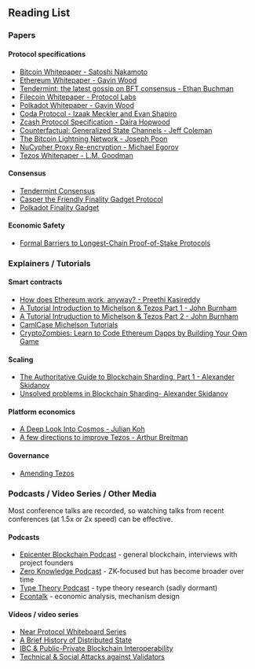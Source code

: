 ## Reading List

### Papers

#### Protocol specifications

- [Bitcoin Whitepaper - Satoshi Nakamoto](https://bitcoin.org/bitcoin.pdf)
- [Ethereum Whitepaper - Gavin Wood](https://gavwood.com/paper.pdf)
- [Tendermint: the latest gossip on BFT consensus - Ethan Buchman](https://arxiv.org/pdf/1807.04938.pdf)
- [Filecoin Whitepaper - Protocol Labs](https://filecoin.io/filecoin.pdf)
- [Polkadot Whitepaper - Gavin Wood](https://polkadot.network/PolkaDotPaper.pdf)
- [Coda Protocol - Izaak Meckler and Evan Shapiro](https://codaprotocol.com/static/coda-whitepaper-05-10-2018-0.pdf)
- [Zcash Protocol Specification - Daira Hopwood](https://github.com/zcash/zips/raw/master/protocol/protocol.pdf)
- [Counterfactual: Generalized State Channels - Jeff Coleman](https://l4.ventures/papers/statechannels.pdf)
- [The Bitcoin Lightning Network - Joseph Poon](https://lightning.network/lightning-network-paper.pdf)
- [NuCypher Proxy Re-encryption - Michael Egorov](https://www.nucypher.com/static/whitepapers/english.pdf)
- [Tezos Whitepaper - L.M. Goodman](https://tezos.com/static/white_paper-2dc8c02267a8fb86bd67a108199441bf.pdf)

#### Consensus

- [Tendermint Consensus](https://cdn.relayto.com/media/files/LPgoWO18TCeMIggJVakt_tendermint.pdf)
- [Casper the Friendly Finality Gadget Protocol](http://ijsrcseit.com/paper/CSEIT1831475.pdf)
- [Polkadot Finality Gadget](https://github.com/w3f/consensus/blob/master/pdf/grandpa.pdf)

#### Economic Safety

- [Formal Barriers to Longest-Chain Proof-of-Stake Protocols](https://arxiv.org/abs/1809.06528 )

### Explainers / Tutorials

#### Smart contracts

- [How does Ethereum work, anyway? - Preethi Kasireddy](https://medium.com/@preethikasireddy/how-does-ethereum-work-anyway-22d1df506369)
- [A Tutorial Introduction to Michelson & Tezos Part 1 - John Burnham](https://medium.com/coinmonks/a-tutorial-introduction-to-michelson-tezos-part-i-hello-michelson-6cc6504aae9e)
- [A Tutorial Intruduction to Michelson & Tezos Part 2 - John Burnham](https://medium.com/coinmonks/a-tutorial-introduction-to-michelson-tezos-part-ii-hello-tezos-e0d247e1131f)
- [CamlCase Michelson Tutorials](https://gitlab.com/camlcase-dev/michelson-tutorial/)
- [CryptoZombies: Learn to Code Ethereum Dapps by Building Your Own Game](https://cryptozombies.io/)

#### Scaling

- [The Authoritative Guide to Blockchain Sharding, Part 1 - Alexander Skidanov](https://medium.com/nearprotocol/the-authoritative-guide-to-blockchain-sharding-part-1-1b53ed31e060)
- [Unsolved problems in Blockchain Sharding- Alexander Skidanov](https://medium.com/nearprotocol/unsolved-problems-in-blockchain-sharding-2327d6517f43)

#### Platform economics

- [A Deep Look Into Cosmos - Julian Koh](https://medium.com/cornellblockchain/a-deep-look-into-cosmos-the-internet-of-blockchains-af3aa1a97a5b)
- [A few directions to improve Tezos - Arthur Breitman](https://medium.com/tezos/a-few-directions-to-improve-tezos-15359c79ec0f)

#### Governance

- [Amending Tezos](https://medium.com/tezos/amending-tezos-b77949d97e1e )

### Podcasts / Video Series / Other Media

Most conference talks are recorded, so watching talks from recent conferences (at 1.5x or 2x speed) can be effective.

#### Podcasts

- [Epicenter Blockchain Podcast](https://epicenter.tv/) - general blockchain, interviews with project founders
- [Zero Knowledge Podcast](https://www.zeroknowledge.fm/) - ZK-focused but has become broader over time
- [Type Theory Podcast](http://typetheorypodcast.com/) - type theory research (sadly dormant)
- [Econtalk](https://www.econtalk.org/) - economic analysis, mechanism design

#### Videos / video series

- [Near Protocol Whiteboard Series](https://www.youtube.com/playlist?list=PL9tzQn_TEuFWweVbfTbaedFdwVrvaYPq4)
- [A Brief History of Distributed State](https://www.youtube.com/watch?v=e9C1Y89Txdw)
- [IBC & Public-Private Blockchain Interoperability](https://www.youtube.com/watch?v=cjfYThAk06w)
- [Technical & Social Attacks against Validators](https://www.youtube.com/watch?v=EOyix4ouKNI)
